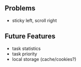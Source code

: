 ## Problems
- sticky left, scroll right

## Future Features
- task statistics
- task priority
- local storage (cache/cookies?)
